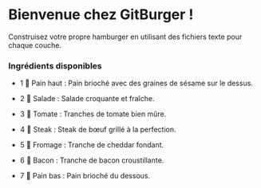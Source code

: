 # **Bienvenue chez GitBurger !**

Construisez votre propre hamburger en utilisant des fichiers texte pour chaque couche.
### Ingrédients disponibles

  - 1  🥯 Pain haut : Pain brioché avec des graines de sésame sur le dessus.

 -  2 🥬 Salade : Salade croquante et fraîche.

 -  3 🍅 Tomate : Tranches de tomate bien mûre.

  - 4 🥩 Steak : Steak de bœuf grillé à la perfection.

  - 5 🧀 Fromage : Tranche de cheddar fondant.

  -  6 🥓 Bacon : Tranche de bacon croustillante.

 -   7 🍞 Pain bas : Pain brioché du dessous. 
